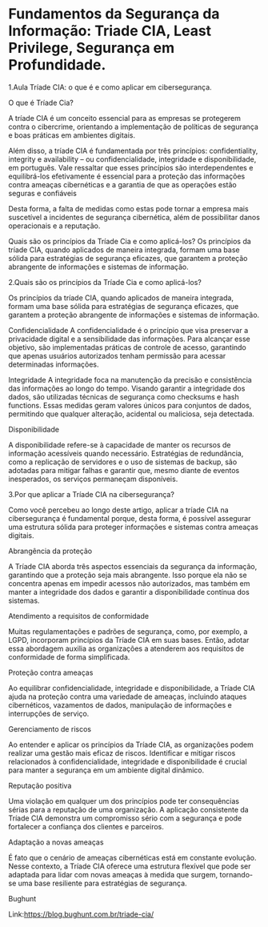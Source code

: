 # Fundamentos da Segurança da Informação: Triade CIA, Least Privilege, Segurança em Profundidade.

1.Aula Tríade CIA: o que é e como aplicar em cibersegurança.

O que é Tríade Cia? </p>

A tríade CIA é um conceito essencial para as empresas se protegerem contra o cibercrime, orientando a implementação de políticas de segurança e boas práticas em ambientes digitais. </p>

Além disso, a tríade CIA é fundamentada por três princípios: confidentiality, integrity e availability – ou confidencialidade, integridade e disponibilidade, em português. Vale ressaltar que esses princípios são interdependentes e equilibrá-los efetivamente é essencial para a proteção das informações contra ameaças cibernéticas e a garantia de que as operações estão seguras e confiáveis  </p>

Desta forma, a falta de medidas como estas pode tornar a empresa mais  suscetível a incidentes de segurança cibernética, além de possibilitar danos operacionais e a reputação. </p>

Quais são os princípios da Tríade Cia e como aplicá-los?
Os princípios da tríade CIA, quando aplicados de maneira integrada, formam uma base sólida para estratégias de segurança eficazes, que garantem a proteção abrangente de informações e sistemas de informação.  </p>

2.Quais são os princípios da Tríade Cia e como aplicá-los? </p>

Os princípios da tríade CIA, quando aplicados de maneira integrada, formam uma base sólida para estratégias de segurança eficazes, que garantem a proteção abrangente de informações e sistemas de informação. </p>


Confidencialidade
A confidencialidade é o princípio que visa preservar a privacidade digital e a sensibilidade das informações. Para alcançar esse objetivo, são implementadas práticas de controle de acesso, garantindo que apenas usuários autorizados tenham permissão para acessar determinadas informações. </p>

Integridade
A integridade foca na manutenção da precisão e consistência das informações ao longo do tempo. Visando garantir a integridade dos dados, são utilizadas técnicas de segurança como checksums e hash functions. Essas medidas geram valores únicos para conjuntos de dados, permitindo que qualquer alteração, acidental ou maliciosa, seja detectada.

Disponibilidade </p>
A disponibilidade refere-se à capacidade de manter os recursos de informação acessíveis quando necessário. Estratégias de redundância, como a replicação de servidores e o uso de sistemas de backup, são adotadas para mitigar falhas e garantir que, mesmo diante de eventos inesperados, os serviços permaneçam disponíveis.</p>

3.Por que aplicar a Tríade CIA na cibersegurança? </p>

Como você percebeu ao longo deste artigo, aplicar a tríade CIA na cibersegurança é fundamental porque, desta forma, é possível assegurar uma estrutura sólida para proteger informações e sistemas contra ameaças digitais.  </p>


Abrangência da proteção </p>
A Tríade CIA aborda três aspectos essenciais da segurança da informação, garantindo que a proteção seja mais abrangente. Isso porque ela não se concentra apenas em impedir acessos não autorizados, mas também em manter a integridade dos dados e garantir a disponibilidade contínua dos sistemas. </p>

Atendimento a requisitos de conformidade </p>
Muitas regulamentações e padrões de segurança, como, por exemplo, a LGPD, incorporam princípios da Tríade CIA em suas bases. Então, adotar essa abordagem auxilia as organizações a atenderem aos requisitos de conformidade de forma simplificada.</p>

Proteção contra ameaças </p>
Ao equilibrar confidencialidade, integridade e disponibilidade, a Tríade CIA ajuda na proteção contra uma variedade de ameaças, incluindo ataques cibernéticos, vazamentos de dados, manipulação de informações e interrupções de serviço.

Gerenciamento de riscos</p>
Ao entender e aplicar os princípios da Tríade CIA, as organizações podem realizar uma gestão mais eficaz de riscos. Identificar e mitigar riscos relacionados à confidencialidade, integridade e disponibilidade é crucial para manter a segurança em um ambiente digital dinâmico. </p>

Reputação positiva </p>
Uma violação em qualquer um dos princípios pode ter consequências sérias para a reputação de uma organização. A aplicação consistente da Tríade CIA demonstra um compromisso sério com a segurança e pode fortalecer a confiança dos clientes e parceiros. </p>

Adaptação a novas ameaças</p>
É fato que o cenário de ameaças cibernéticas está em constante evolução. Nesse contexto, a Tríade CIA oferece uma estrutura flexível que pode ser adaptada para lidar com novas ameaças à medida que surgem, tornando-se uma base resiliente para estratégias de segurança.</p>

Bughunt</p>
Link:https://blog.bughunt.com.br/triade-cia/